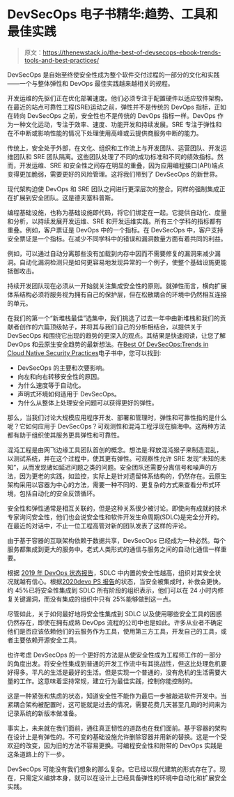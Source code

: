 # DevSecOps 电子书精华:趋势、工具和最佳实践

> 原文：<https://thenewstack.io/the-best-of-devsecops-ebook-trends-tools-and-best-practices/>

DevSecOps 是自始至终使安全性成为整个软件交付过程的一部分的文化和实践——一个与整体弹性和 DevOps 最佳实践越来越相关的规程。

开发运维的先驱们正在优化部署速度。他们必须专注于配置硬件以适应软件架构。在最近的站点可靠性工程(SRE)运动之前，弹性并不是传统的 DevOps 指标，正如在转向 DevSecOps 之前，安全性也不是传统的 DevOps 指标一样。DevOps 作为一种文化运动，专注于效率、速度、功能开发和持续发展。SRE 专注于弹性和在不中断或影响性能的情况下处理使用高峰或云提供商服务中断的能力。

传统上，安全处于外部，在文化、组织和工作流上与开发团队、运营团队、开发运维团队和 SRE 团队隔离。这些团队处理了不同的成功标准和不同的绩效指标。然而，开发运维、SRE 和安全性之间存在明显的重叠，因为应用编程接口(API)端点变得更加脆弱，需要更好的风险管理。这将我们带到了 DevSecOps 的新世界。

现代架构迫使 DevOps 和 SRE 团队之间进行更深层次的整合。同样的强制集成正在扩展到安全团队。这是德夫塞科普斯。

编程基础设施，也称为基础设施即代码，将它们绑定在一起。它提供自动化、度量和分析，以持续发展开发运维、SRE 和开发运维实践。所有三个学科的指标都有重叠。例如，客户票证是 DevOps 中的一个指标。在 DevSecOps 中，客户支持安全票证是一个指标。在减少不同学科中的错误和漏洞数量方面有着共同的利益。

例如，可以通过自动分离那些没有加载到内存中因而不需要修复的漏洞来减少漏洞。自动化漏洞检测只是如何更容易地发现异常的一个例子，使整个基础设施更能抵御攻击。

持续开发团队现在必须从一开始就关注集成安全性的原则。就弹性而言，横向扩展体系结构必须将服务视为拥有自己的保护层，但在松散耦合的环境中仍然相互连接的单元。

在我们的第一个“新堆栈最佳”选集中，我们挑选了过去一年中由新堆栈和我们的贡献者创作的六篇顶级帖子，并将其与我们自己的分析相结合，以提供关于 DevSecOps 和围绕它出现的趋势的更深入的观点。其结果是快速阅读，让您了解 DevOps 和云原生安全趋势的最新想法。在[Best Of DevSecOps:Trends in Cloud Native Security Practices](/ebooks/devsecops/best-of-devsecops-trends-in-cloud-native-security-practices/)电子书中，您可以找到:

*   DevSecOps 的主要和次要影响。
*   向左和向右转移安全性的原因。
*   为什么速度等于自动化。
*   声明式环境如何适用于 DevSecOps。
*   为什么从整体上处理安全问题可以获得更好的弹性。

那么，当我们讨论大规模应用程序开发、部署和管理时，弹性和可靠性指的是什么呢？它如何应用于 DevSecOps？可观测性和混沌工程浮现在脑海中。这两种方法都有助于组织使其服务更具弹性和可靠性。

混沌工程是由网飞边缘工具团队首创的概念。想法是:释放混沌猴子来制造混乱，以测试系统，并在这个过程中，使其更有弹性。可观察性允许 SRE 发现“未知的未知”，从而发现诸如延迟问题之类的问题。安全团队还需要分离信号和噪声的方法，因为更老的实践，如监控，实际上是针对遗留体系结构的，仍然存在。云原生架构采用以容器为中心的方法，需要一种不同的、更复杂的方式来查看分布式环境，包括自动化的安全反馈循环。

安全性和弹性通常是相互关联的，但是这种关系很少被讨论。即使向有成就的技术专家询问安全性，他们也会说安全性和软件开发生命周期(SDLC)是完全分开的。在最近的对话中，不止一位工程高管对新的团队发表了这样的评论。

由于基于容器的互联架构依赖于数据共享，DevSecOps 已经成为一种必然。每个服务都集成到更大的服务中。老式人类形式的通信与服务之间的自动化通信一样重要。

根据 [2019 年 DevOps 状态报告](https://puppet.com/resources/whitepaper/state-of-devops-report)，SDLC 中内置的安全性越高，组织对其安全状况就越有信心。根据[2020](https://puppet.com/resources/report/2020-state-of-devops-report/)[devo PS 报告](https://puppet.com/resources/whitepaper/state-of-devops-report)的状态，当安全被集成时，补救会更快。约 45%已将安全性集成到 SDLC 所有阶段的组织表示，他们可以在 24 小时内修复关键漏洞，而没有集成的组织中只有 25%能够做到这一点。

尽管如此，关于如何最好地将安全性集成到 SDLC 以及使用哪些安全工具的困惑仍然存在，即使在拥有成熟 DevOps 流程的公司中也是如此。许多从业者不确定他们是否应该依赖他们的云服务作为工具，使用第三方工具，开发自己的工具，或者主要依赖开源安全工具。

也许考虑 DevSecOps 的一个更好的方法是从使安全性成为工程师工作的一部分的角度出发。将安全性集成到普通的开发工作流中有其挑战性，但这比处理危机要好得多。平凡的生活是最好的生活。但是实现一个普通的，没有危机的生活需要大量的工作。这意味着坚持常规，建立行为最佳实践，控制你能控制的。

这是一种紧张和焦虑的状态，知道安全性不能作为最后一步被敲进软件开发中。当紧耦合架构被配置时，这可能就是过去的情况，需要花费几天甚至几周的时间来为记录系统的新版本做准备。

事实上，未来就在我们面前，通往真正韧性的道路也在我们面前。基于容器的架构在设计上是有弹性的。不可变的基础设施允许删除容器并用新的替换。这是一个受欢迎的改变，因为旧的方法不容易更换。可编程安全性和附带的 DevOps 实践是这条道路上的下一步。

DevSecOps 可能没有我们想象的那么复杂。它已经以现代建筑的形式存在了。现在，只需定义编排本身，就可以在设计上已经具备弹性的环境中自动化和扩展安全实践。

<svg xmlns:xlink="http://www.w3.org/1999/xlink" viewBox="0 0 68 31" version="1.1"><title>Group</title> <desc>Created with Sketch.</desc></svg>